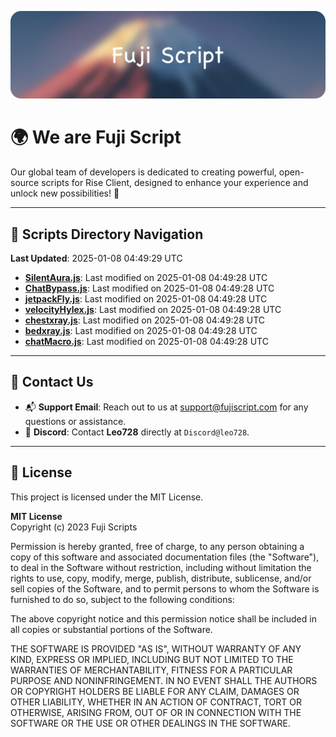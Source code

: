 ![Banner](.github/b.webp)

# 🌍 **We are Fuji Script**

Our global team of developers is dedicated to creating powerful, open-source scripts for Rise Client, designed to enhance your experience and unlock new possibilities! 🌟

---
<!-- SCRIPTS_NAVIGATION_START -->
## 📂 **Scripts Directory Navigation**

**Last Updated**: 2025-01-08 04:49:29 UTC

- **[SilentAura.js](scripts/SilentAura.js)**: Last modified on 2025-01-08 04:49:28 UTC
- **[ChatBypass.js](scripts/ChatBypass.js)**: Last modified on 2025-01-08 04:49:28 UTC
- **[jetpackFly.js](scripts/jetpackFly.js)**: Last modified on 2025-01-08 04:49:28 UTC
- **[velocityHylex.js](scripts/velocityHylex.js)**: Last modified on 2025-01-08 04:49:28 UTC
- **[chestxray.js](scripts/chestxray.js)**: Last modified on 2025-01-08 04:49:28 UTC
- **[bedxray.js](scripts/bedxray.js)**: Last modified on 2025-01-08 04:49:28 UTC
- **[chatMacro.js](scripts/chatMacro.js)**: Last modified on 2025-01-08 04:49:28 UTC

<!-- SCRIPTS_NAVIGATION_END -->

---

## 💬 **Contact Us**  
- 📬 **Support Email**: Reach out to us at [support@fujiscript.com](mailto:support@fujiscript.com) for any questions or assistance.  
- 💬 **Discord**: Contact **Leo728** directly at `Discord@leo728`.

---

## 📜 **License**

This project is licensed under the MIT License.  

**MIT License**  
Copyright (c) 2023 Fuji Scripts  

Permission is hereby granted, free of charge, to any person obtaining a copy of this software and associated documentation files (the "Software"), to deal in the Software without restriction, including without limitation the rights to use, copy, modify, merge, publish, distribute, sublicense, and/or sell copies of the Software, and to permit persons to whom the Software is furnished to do so, subject to the following conditions:  

The above copyright notice and this permission notice shall be included in all copies or substantial portions of the Software.  

THE SOFTWARE IS PROVIDED "AS IS", WITHOUT WARRANTY OF ANY KIND, EXPRESS OR IMPLIED, INCLUDING BUT NOT LIMITED TO THE WARRANTIES OF MERCHANTABILITY, FITNESS FOR A PARTICULAR PURPOSE AND NONINFRINGEMENT. IN NO EVENT SHALL THE AUTHORS OR COPYRIGHT HOLDERS BE LIABLE FOR ANY CLAIM, DAMAGES OR OTHER LIABILITY, WHETHER IN AN ACTION OF CONTRACT, TORT OR OTHERWISE, ARISING FROM, OUT OF OR IN CONNECTION WITH THE SOFTWARE OR THE USE OR OTHER DEALINGS IN THE SOFTWARE.  
